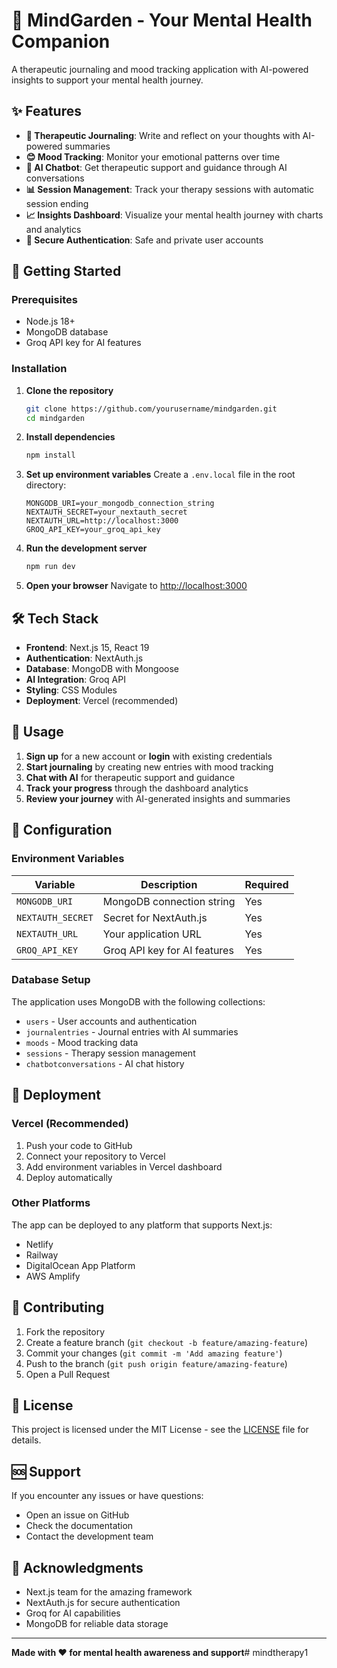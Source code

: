 # 🌱 MindGarden - Your Mental Health Companion

A therapeutic journaling and mood tracking application with AI-powered insights to support your mental health journey.

## ✨ Features

- **📝 Therapeutic Journaling**: Write and reflect on your thoughts with AI-powered summaries
- **😊 Mood Tracking**: Monitor your emotional patterns over time
- **🤖 AI Chatbot**: Get therapeutic support and guidance through AI conversations
- **📊 Session Management**: Track your therapy sessions with automatic session ending
- **📈 Insights Dashboard**: Visualize your mental health journey with charts and analytics
- **🔐 Secure Authentication**: Safe and private user accounts

## 🚀 Getting Started

### Prerequisites

- Node.js 18+ 
- MongoDB database
- Groq API key for AI features

### Installation

1. **Clone the repository**
   ```bash
   git clone https://github.com/yourusername/mindgarden.git
   cd mindgarden
   ```

2. **Install dependencies**
   ```bash
   npm install
   ```

3. **Set up environment variables**
   Create a `.env.local` file in the root directory:
   ```env
   MONGODB_URI=your_mongodb_connection_string
   NEXTAUTH_SECRET=your_nextauth_secret
   NEXTAUTH_URL=http://localhost:3000
   GROQ_API_KEY=your_groq_api_key
   ```

4. **Run the development server**
   ```bash
   npm run dev
   ```

5. **Open your browser**
   Navigate to [http://localhost:3000](http://localhost:3000)

## 🛠️ Tech Stack

- **Frontend**: Next.js 15, React 19
- **Authentication**: NextAuth.js
- **Database**: MongoDB with Mongoose
- **AI Integration**: Groq API
- **Styling**: CSS Modules
- **Deployment**: Vercel (recommended)

## 📱 Usage

1. **Sign up** for a new account or **login** with existing credentials
2. **Start journaling** by creating new entries with mood tracking
3. **Chat with AI** for therapeutic support and guidance
4. **Track your progress** through the dashboard analytics
5. **Review your journey** with AI-generated insights and summaries

## 🔧 Configuration

### Environment Variables

| Variable | Description | Required |
|----------|-------------|----------|
| `MONGODB_URI` | MongoDB connection string | Yes |
| `NEXTAUTH_SECRET` | Secret for NextAuth.js | Yes |
| `NEXTAUTH_URL` | Your application URL | Yes |
| `GROQ_API_KEY` | Groq API key for AI features | Yes |

### Database Setup

The application uses MongoDB with the following collections:
- `users` - User accounts and authentication
- `journalentries` - Journal entries with AI summaries
- `moods` - Mood tracking data
- `sessions` - Therapy session management
- `chatbotconversations` - AI chat history

## 🚀 Deployment

### Vercel (Recommended)

1. Push your code to GitHub
2. Connect your repository to Vercel
3. Add environment variables in Vercel dashboard
4. Deploy automatically

### Other Platforms

The app can be deployed to any platform that supports Next.js:
- Netlify
- Railway
- DigitalOcean App Platform
- AWS Amplify

## 🤝 Contributing

1. Fork the repository
2. Create a feature branch (`git checkout -b feature/amazing-feature`)
3. Commit your changes (`git commit -m 'Add amazing feature'`)
4. Push to the branch (`git push origin feature/amazing-feature`)
5. Open a Pull Request

## 📄 License

This project is licensed under the MIT License - see the [LICENSE](LICENSE) file for details.

## 🆘 Support

If you encounter any issues or have questions:
- Open an issue on GitHub
- Check the documentation
- Contact the development team

## 🙏 Acknowledgments

- Next.js team for the amazing framework
- NextAuth.js for secure authentication
- Groq for AI capabilities
- MongoDB for reliable data storage

---

**Made with ❤️ for mental health awareness and support**#   m i n d t h e r a p y 1  
 